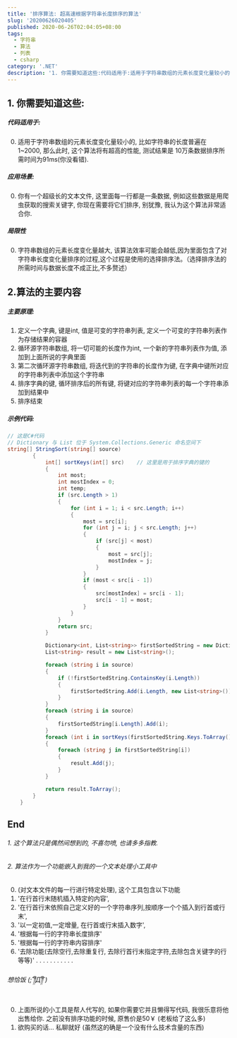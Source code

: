 ```yaml
---
title: '排序算法: 超高速根据字符串长度排序的算法'
slug: '20200626020405'
published: 2020-06-26T02:04:05+08:00
tags:
  - 字符串
  - 算法
  - 列表
  - csharp
category: '.NET'
description: '1. 你需要知道这些:代码适用于:适用于字符串数组的元素长度变化量较小的, 比如字符串的长度普遍在1~50, 那么此时, 这个算法将有超高的性能, 测试结果是 50万条数据排序所需时间为1s多一点(你没看错).应用场景:你有一个超级长的文本文件, 这里面每一行都是一条数据, 例如这些数据是用爬虫获取的搜索关键字, 你现在需要将它们排序, 别犹豫, 我认为这个算法非常适合你.局限性字符串数组的元素长度变化量越大, 该算法效率越低, 请根据需求使用.2.算法的主要内容主要原理:定'
---
```


## 1. 你需要知道这些:

##### 代码适用于:

0. 适用于字符串数组的元素长度变化量较小的, 比如字符串的长度普遍在1~2000, 那么此时, 这个算法将有超高的性能, 测试结果是 10万条数据排序所需时间为91ms(你没看错).

##### 应用场景:

0. 你有一个超级长的文本文件, 这里面每一行都是一条数据, 例如这些数据是用爬虫获取的搜索关键字, 你现在需要将它们排序, 别犹豫, 我认为这个算法非常适合你.

##### 局限性

0. 字符串数组的元素长度变化量越大, 该算法效率可能会越低,因为里面包含了对字符串长度变化量排序的过程,这个过程是使用的选择排序法。（选择排序法的所需时间与数据长度不成正比,不多赘述）

## 2.算法的主要内容

##### 主要原理:

1. 定义一个字典, 键是int, 值是可变的字符串列表, 定义一个可变的字符串列表作为存储结果的容器
2. 循环源字符串数组, 将一切可能的长度作为int, 一个新的字符串列表作为值, 添加到上面所说的字典里面
3. 第二次循环源字符串数组, 将迭代到的字符串的长度作为键, 在字典中键所对应的字符串列表中添加这个字符串
4. 排序字典的键, 循环排序后的所有键, 将键对应的字符串列表的每一个字符串添加到结果中
5. 排序结束

##### 示例代码:


```csharp
// 这是C#代码
// Dictionary 与 List 位于 System.Collections.Generic 命名空间下
string[] StringSort(string[] source)
        {
            int[] sortKeys(int[] src)    // 这里是用于排序字典的键的
            {
                int most;
                int mostIndex = 0;
                int temp;
                if (src.Length > 1)
                {
                    for (int i = 1; i < src.Length; i++)
                    {
                        most = src[i];
                        for (int j = i; j < src.Length; j++)
                        {
                            if (src[j] < most)
                            {
                                most = src[j];
                                mostIndex = j;
                            }
                        }
                        if (most < src[i - 1])
                        {
                            src[mostIndex] = src[i - 1];
                            src[i - 1] = most;
                        }
                    }
                }
                return src;
            }

            Dictionary<int, List<string>> firstSortedString = new Dictionary<int, List<string>>();
            List<string> result = new List<string>();

            foreach (string i in source)
            {
                if (!firstSortedString.ContainsKey(i.Length))
                {
                    firstSortedString.Add(i.Length, new List<string>());
                }
            }
            foreach (string i in source)
            {
                firstSortedString[i.Length].Add(i);
            }
            foreach (int i in sortKeys(firstSortedString.Keys.ToArray()))
            {
                foreach (string j in firstSortedString[i])
                {
                    result.Add(j);
                }
            }

            return result.ToArray();
        }
    }
```

## End

###### 1. 这个算法只是偶然间想到的, 不喜勿喷, 也请多多指教.

###### 2. 算法作为一个功能嵌入到我的一个文本处理小工具中

0. (对文本文件的每一行进行特定处理), 这个工具包含以下功能
1. '在行首行末随机插入特定的内容', 
2. '在行首行末依照自己定义好的一个字符串序列,按顺序一个个插入到行首或行末', 
3. '以一定初值,一定增量, 在行首或行末插入数字', 
4. '根据每一行的字符串长度排序'
5. '根据每一行的字符串内容排序'
6. '去除功能(去除空行,去除重复行, 去除行首行末指定字符,去除包含关键字的行 等等)'
.
.
.
.
.
.
.
.
.
.
.

###### 想恰饭 (;´༎ຶД༎ຶ`)

0. 上面所说的小工具是帮人代写的, 如果你需要它并且懒得写代码, 我很乐意将他出售给你. 之前没有排序功能的时候, 原售价是50￥ (老板给了这么多)
1. 欲购买的话... 私聊就好 (虽然这的确是一个没有什么技术含量的东西)

